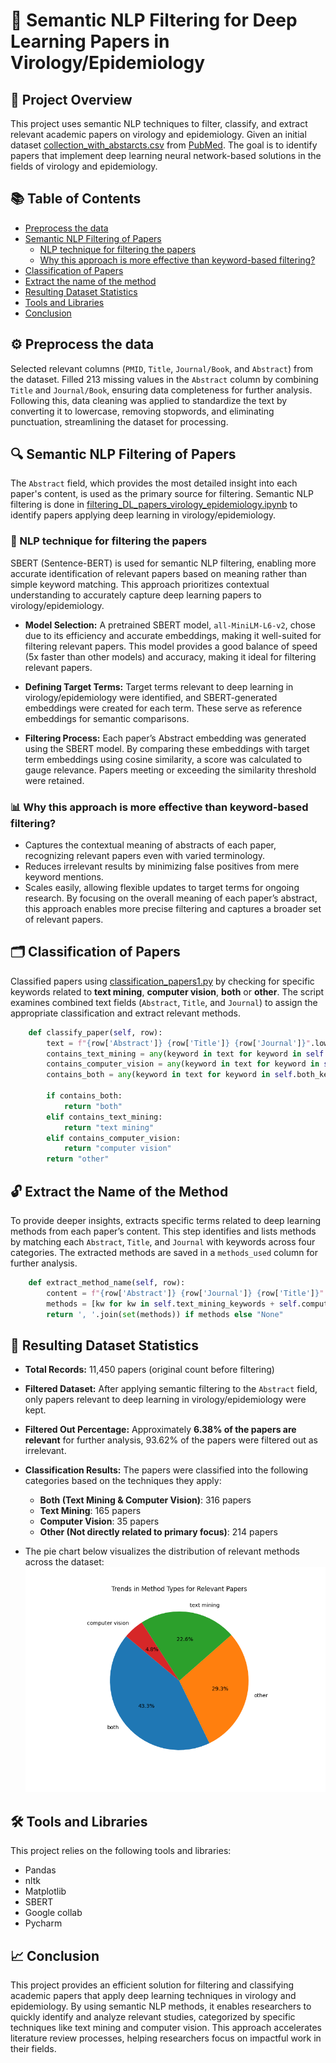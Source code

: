 # 🧬 Semantic NLP Filtering for Deep Learning Papers in Virology/Epidemiology

## 📝 Project Overview
This project uses semantic NLP techniques to filter, classify, and extract relevant academic papers on virology and epidemiology. Given an initial dataset [collection_with_abstarcts.csv](https://github.com/Pravitha92/Semantic_NLP_Filtering/blob/main/collection_with_abstracts.csv) from [PubMed](https://pubmed.ncbi.nlm.nih.gov/). The goal is to identify papers that implement deep learning neural network-based solutions in the fields of virology and epidemiology.

## 📚 Table of Contents
* [Preprocess the data](https://github.com/Pravitha92/Semantic_NLP_Filtering/blob/main/README.md#preprocess-the-data)
* [Semantic NLP Filtering of Papers](https://github.com/Pravitha92/Semantic_NLP_Filtering/blob/main/README.md#semantic-nlp-filtering-of-papers)
    * [NLP technique for filtering the papers](https://github.com/Pravitha92/Semantic_NLP_Filtering/blob/main/README.md#nlp-technique-for-filtering-the-papers)
    * [Why this approach is more effective than keyword-based filtering?](https://github.com/Pravitha92/Semantic_NLP_Filtering/blob/main/README.md#why-this-approach-is-more-effective-than-keyword-based-filtering)
* [Classification of Papers](https://github.com/Pravitha92/Semantic_NLP_Filtering/blob/main/README.md#classification-of-papers)
* [Extract the name of the method](https://github.com/Pravitha92/Semantic_NLP_Filtering/blob/main/README.md#extract-the-name-of-the-method)
* [Resulting Dataset Statistics](https://github.com/Pravitha92/Semantic_NLP_Filtering/blob/main/README.md#resulting-dataset-statistics)
* [Tools and Libraries](https://github.com/Pravitha92/Semantic_NLP_Filtering/blob/main/README.md#tools-and-libraries)
* [Conclusion](https://github.com/Pravitha92/Semantic_NLP_Filtering/blob/main/README.md#conclusion)

## ⚙️ Preprocess the data
Selected relevant columns (`PMID`, `Title`, `Journal/Book`, and `Abstract`) from the dataset. Filled 213 missing values in the `Abstract` column by combining 
`Title`  and `Journal/Book`, ensuring data completeness for further analysis. Following this, data cleaning was applied to standardize the text by converting it 
to lowercase, removing stopwords, and eliminating punctuation, streamlining the dataset for processing.

## 🔍 Semantic NLP Filtering of Papers
The `Abstract` field, which provides the most detailed insight into each paper's content, is used as the primary source for filtering. Semantic NLP filtering is done in [filtering_DL_papers_virology_epidemiology.ipynb](https://github.com/Pravitha92/Semantic_NLP_Filtering/blob/main/notebooks/filtering_DL_papers_virology_epidemiology.ipynb) to identify papers applying deep learning in virology/epidemiology.
### 🧠 NLP technique for filtering the papers
SBERT (Sentence-BERT) is used for semantic NLP filtering, enabling more accurate identification of relevant papers based on meaning rather than simple keyword matching. This approach prioritizes contextual understanding to accurately capture deep learning papers to virology/epidemiology.
- **Model Selection:**
    A pretrained SBERT model, `all-MiniLM-L6-v2`, chose due to its efficiency and accurate embeddings, making it well-suited for filtering relevant papers. This 
   model provides a good balance of speed (5x faster than other models) and accuracy, making it ideal for filtering relevant papers.
  
- **Defining Target Terms:** 
    Target terms relevant to deep learning in virology/epidemiology were identified, and SBERT-generated embeddings were created for each term. These serve as          reference embeddings for semantic comparisons.
  
- **Filtering Process:**
 Each paper’s Abstract embedding was generated using the SBERT model. By comparing these embeddings with target term embeddings using cosine similarity, a score was calculated to gauge relevance. Papers meeting or exceeding the similarity threshold were retained.

### 📊 Why this approach is more effective than keyword-based filtering?
- Captures the contextual meaning of abstracts of each paper, recognizing relevant papers even with varied terminology.
- Reduces irrelevant results by minimizing false positives from mere keyword mentions.
- Scales easily, allowing flexible updates to target terms for ongoing research.
By focusing on the overall meaning of each paper’s abstract, this approach enables more precise filtering and captures a broader set of relevant papers.

## 🗂 Classification of Papers 
Classified papers using [classification_papers1.py](https://github.com/Pravitha92/Semantic_NLP_Filtering/blob/main/notebooks/classification_papers1.py) by checking for specific keywords related to **text mining**, **computer vision**, **both** or **other**. The script examines combined text fields (`Abstract`, `Title`, and `Journal`) to assign the appropriate classification and extract relevant methods.

```python
    def classify_paper(self, row):
        text = f"{row['Abstract']} {row['Title']} {row['Journal']}".lower()
        contains_text_mining = any(keyword in text for keyword in self.text_mining_keywords)
        contains_computer_vision = any(keyword in text for keyword in self.computer_vision_keywords)
        contains_both = any(keyword in text for keyword in self.both_keywords)

        if contains_both:
            return "both"
        elif contains_text_mining:
            return "text mining"
        elif contains_computer_vision:
            return "computer vision"
        return "other"

```

## 🔓  Extract the Name of the Method
To provide deeper insights, extracts specific terms related to deep learning methods from each paper’s content. This step identifies and lists methods by matching each `Abstract`, `Title`, and `Journal` with keywords across four categories. The extracted methods are saved in a `methods_used` column for further analysis.

```python
    def extract_method_name(self, row):
        content = f"{row['Abstract']} {row['Journal']} {row['Title']}".lower()
        methods = [kw for kw in self.text_mining_keywords + self.computer_vision_keywords + self.both_keywords + self.other_keywords if re.search(rf'\b{kw}\b', content)]
        return ', '.join(set(methods)) if methods else "None"

```

## 🎯 Resulting Dataset Statistics
* **Total Records:** 11,450 papers (original count before filtering)
* **Filtered Dataset:** After applying semantic filtering to the `Abstract` field, only papers relevant to deep learning in virology/epidemiology were kept.
* **Filtered Out Percentage:** Approximately **6.38%  of the papers are relevant** for further analysis, 93.62% of the papers were filtered out as irrelevant.

* **Classification Results:**
The papers were classified into the following categories based on the techniques they apply:
   - **Both (Text Mining & Computer Vision)**: 316 papers
   - **Text Mining**: 165 papers
   - **Computer Vision**: 35 papers
   - **Other (Not directly related to primary focus)**: 214 papers

* The pie chart below visualizes the distribution of relevant methods across the dataset:
    <img src="https://github.com/Pravitha92/Semantic_NLP_Filtering/blob/main/trends_in_methoods_types.png" width="700" alt="Trends in Methods Types">

## 🛠️ Tools and Libraries 
This project relies on the following tools and libraries:
- Pandas 
- nltk
- Matplotlib
- SBERT
- Google collab
- Pycharm

## 📈 Conclusion
This project provides an efficient solution for filtering and classifying academic papers that apply deep learning techniques in virology and epidemiology. By using semantic NLP methods, it enables researchers to quickly identify and analyze relevant studies, categorized by specific techniques like text mining and computer vision. This approach accelerates literature review processes, helping researchers focus on impactful work in their fields.

